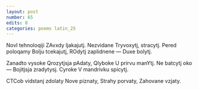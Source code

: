 ```yaml
---
layout: post
number: 65
edits: 8
categories: poems latin_25
---
```


NovI tehnoloqiji
ZAvxdy ljakajutj.
Nezvidane 
Tryvoxytj, stracytj. 
Pered poloqamy 
Bolju tcekajutj,
ROdytj zaplidnene —
Duxe bolytj.

Zanadto vysoke 
Qrozytjsja pAdaty, 
Qlyboke 
U prirvu manYtj.
Ne batcytj oko —
Bojitjsja zradytysj.
Cyroke
V mandrivku spicytj.

CTCob vidstanj zdolaty 
Nove piznaty,
Strahy porvaty,
Zahovane vzjaty.
